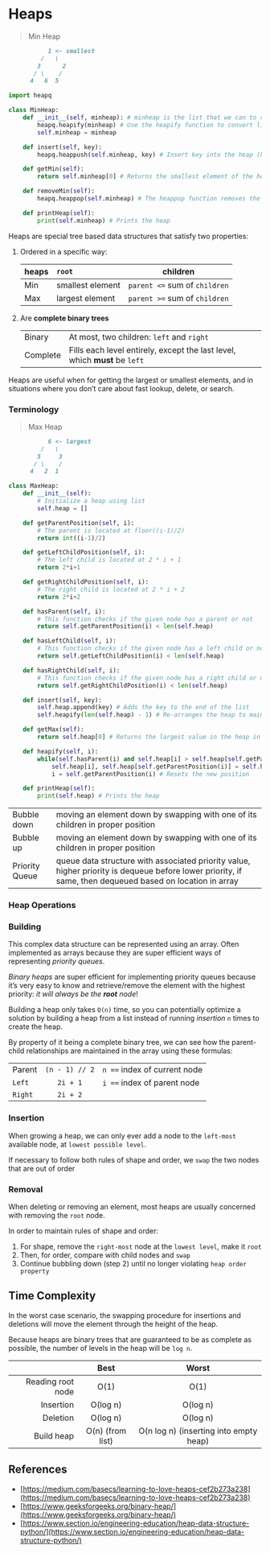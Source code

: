 # Heaps
> Min Heap

```markdown
           1 <- smallest
         /   \
        3      2
       / \    /
      4   6  5
```

```python
import heapq

class MinHeap:
    def __init__(self, minheap): # minheap is the list that we can to convert to a heap
        heapq.heapify(minheap) # Use the heapify function to convert list to a heap
        self.minheap = minheap

    def insert(self, key):
        heapq.heappush(self.minheap, key) # Insert key into the heap (heapq automatically maintains the heap property)

    def getMin(self):
        return self.minheap[0] # Returns the smallest element of the heap in O(1) time

    def removeMin(self):
        heapq.heappop(self.minheap) # The heappop function removes the smallest element in the heap

    def printHeap(self):
        print(self.minheap) # Prints the heap
```

Heaps are special tree based data structures that satisfy two properties:

1.  Ordered in a specific way:
    
    |heaps|`root` | children |
    |-|:-|-|
    | Min |  smallest element | `parent <=` sum of `children`  |
    | Max | largest element | `parent >=` sum of `children`  |

2. Are **complete binary trees**     

    |||
    |-|-|   
    | Binary | At most, two children: `left` and `right`  |    
    | Complete | Fills each level entirely, except the last level, which **must** be `left`  |

Heaps are useful when for getting the largest or smallest elements, and in situations where you don’t care about fast lookup, delete, or search.


### Terminology

> Max Heap

```markdown
           6 <- largest
         /   \
        5     3
       / \    /
      4   2  1
```

```python
class MaxHeap:
    def __init__(self):
        # Initialize a heap using list
        self.heap = []

    def getParentPosition(self, i):
        # The parent is located at floor((i-1)/2)
        return int((i-1)/2)

    def getLeftChildPosition(self, i):
        # The left child is located at 2 * i + 1
        return 2*i+1

    def getRightChildPosition(self, i):
        # The right child is located at 2 * i + 2
        return 2*i+2

    def hasParent(self, i):
        # This function checks if the given node has a parent or not
        return self.getParentPosition(i) < len(self.heap)

    def hasLeftChild(self, i):
        # This function checks if the given node has a left child or not
        return self.getLeftChildPosition(i) < len(self.heap)

    def hasRightChild(self, i):
        # This function checks if the given node has a right child or not
        return self.getRightChildPosition(i) < len(self.heap)

    def insert(self, key):
        self.heap.append(key) # Adds the key to the end of the list
        self.heapify(len(self.heap) - 1) # Re-arranges the heap to maintain the heap property

    def getMax(self):
        return self.heap[0] # Returns the largest value in the heap in O(1) time.

    def heapify(self, i):
        while(self.hasParent(i) and self.heap[i] > self.heap[self.getParentPosition(i)]): # Loops until it reaches a leaf node
            self.heap[i], self.heap[self.getParentPosition(i)] = self.heap[self.getParentPosition(i)], self.heap[i] # Swap the values
            i = self.getParentPosition(i) # Resets the new position

    def printHeap(self):
        print(self.heap) # Prints the heap
```
|||
|-|-
| Bubble down | moving an element down by swapping with one of its children in proper position |
| Bubble up | moving an element down by swapping with one of its children in proper position |
| Priority Queue |  queue data structure with associated priority value, higher priority is dequeue before lower priority, if same, then dequeued based on location in array
### Heap Operations

### Building

This complex data structure can be represented using an array. Often implemented as arrays because they are super efficient ways of representing *priority queues*.

*Binary heaps* are super efficient for implementing priority queues because it’s very easy to know and retrieve/remove the element with the highest priority: *it will always be the **root** node*!

Building a heap only takes `O(n)` time, so you can potentially optimize a solution by building a heap from a list instead of running *insertion* `n` times to create the heap.

By property of it being a complete binary tree, we can see how the parent-child relationships are maintained in the array using these formulas: 

||||
|-|:-:|-|
| Parent | `(n - 1) // 2` | `n ==` index of current node
| `Left`  | `2i + 1` |  `i ==` index of parent node
| `Right`  | `2i + 2` |

### Insertion
When growing a heap, we can only ever add a node to the `left-most` available node, at `lowest possible level`.

If necessary to follow both rules of shape and order, we `swap` the two nodes that are out of order

### Removal
When deleting or removing an element, most heaps are usually concerned with removing the `root` node.

In order to maintain rules of shape and order: 

1. For shape, remove the `right-most` node at the `lowest level`, make it `root`
2. Then, for order, compare with child nodes and `swap`
3. Continue bubbling down (step 2) until no longer violating `heap order property`

## Time Complexity
In the worst case scenario, the swapping procedure for insertions and deletions will move the element through the height of the heap. 

Because heaps are binary trees that are guaranteed to be as complete as possible, the number of levels in the heap will be `log n`.

||Best | Worst |
|-:|:-:|:-:|
Reading root node |	O(1) | O(1)
Insertion |	O(log n) | O(log n)
Deletion |	O(log n) | O(log n)
Build heap | O(n) (from list) | O(n log n) (inserting into empty heap)

## References
- [https://medium.com/basecs/learning-to-love-heaps-cef2b273a238](https://medium.com/basecs/learning-to-love-heaps-cef2b273a238) 
- [https://www.geeksforgeeks.org/binary-heap/](https://www.geeksforgeeks.org/binary-heap/)
- [https://www.section.io/engineering-education/heap-data-structure-python/](https://www.section.io/engineering-education/heap-data-structure-python/)
